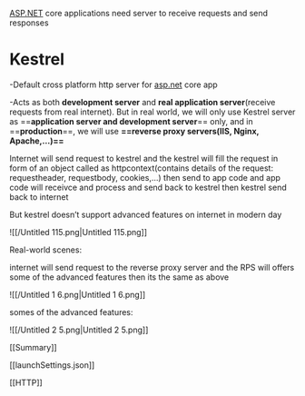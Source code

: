 [ASP.NET](http://ASP.NET) core applications need server to receive requests and send responses

  

# Kestrel

-Default cross platform http server for [asp.net](http://asp.net) core app

-Acts as both **development server** and **real application server**(receive requests from real internet). But in real world, we will only use Kestrel server as ==**application server and development server**== only, and in ==**production**==, we will use **==reverse proxy servers(IIS, Nginx, Apache,…)==**

  

Internet will send request to kestrel and the kestrel will fill the request in form of an object called as httpcontext(contains details of the request: requestheader, requestbody, cookies,…) then send to app code and app code will receivce and process and send back to kestrel then kestrel send back to internet

But kestrel doesn’t support advanced features on internet in modern day

![[/Untitled 115.png|Untitled 115.png]]

  

Real-world scenes:

internet will send request to the reverse proxy server and the RPS will offers some of the advanced features then its the same as above

![[/Untitled 1 6.png|Untitled 1 6.png]]

somes of the advanced features:

![[/Untitled 2 5.png|Untitled 2 5.png]]

[[Summary]]

[[launchSettings.json]]

[[HTTP]]